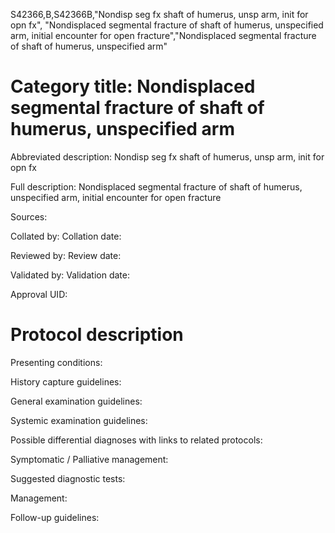 S42366,B,S42366B,"Nondisp seg fx shaft of humerus, unsp arm, init for opn fx", "Nondisplaced segmental fracture of shaft of humerus, unspecified arm, initial encounter for open fracture","Nondisplaced segmental fracture of shaft of humerus, unspecified arm"
# Category title: Nondisplaced segmental fracture of shaft of humerus, unspecified arm

Abbreviated description: Nondisp seg fx shaft of humerus, unsp arm, init for opn fx

Full description: Nondisplaced segmental fracture of shaft of humerus, unspecified arm, initial encounter for open fracture

Sources:

Collated by:
Collation date:

Reviewed by:
Review date:

Validated by:
Validation date:

Approval UID:

# Protocol description

Presenting conditions:

History capture guidelines:

General examination guidelines:

Systemic examination guidelines:

Possible differential diagnoses with links to related protocols:

Symptomatic / Palliative management:

Suggested diagnostic tests:

Management:

Follow-up guidelines:
